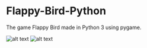 # Flappy-Bird-Python
The game Flappy Bird made in Python 3 using pygame.

![alt text](https://github.com/mateusvictor/Flappy-Bird-Python/blob/main/screenshots/screenshot1.jpg "Screenshot 1")
![alt text](https://github.com/mateusvictor/Flappy-Bird-Python/blob/main/screenshots/screenshot2.jpg "Screenshot 2")



